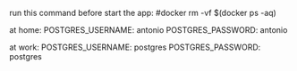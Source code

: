 run this command before start the app:
#docker rm -vf $(docker ps -aq)

at home:
      POSTGRES_USERNAME: antonio
      POSTGRES_PASSWORD: antonio

at work:
POSTGRES_USERNAME: postgres
POSTGRES_PASSWORD: postgres
